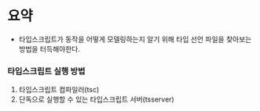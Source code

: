 # 요약

- 타입스크립트가 동작을 어떻게 모델링하는지 알기 위해 타입 선언 파일을 찾아보는 방법을 터득해야한다.

### 타입스크립트 실행 방법

1. 타입스크립트 컴파일러(tsc)
2. 단독으로 실행할 수 있는 타입스크립트 서버(tsserver)
